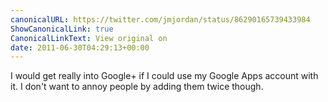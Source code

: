 ```yaml
---
canonicalURL: https://twitter.com/jmjordan/status/86290165739433984
ShowCanonicalLink: true
CanonicalLinkText: View original on
date: 2011-06-30T04:29:13+00:00
---
```

I would get really into Google+ if I could use my Google Apps account with it. I don't want to annoy people by adding them twice though.